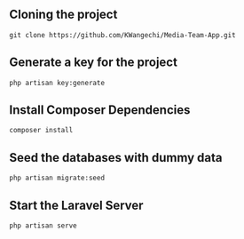 ## Cloning the project
`` git clone https://github.com/KWangechi/Media-Team-App.git ``



## Generate a key for the project
`` php artisan key:generate ``



## Install Composer Dependencies
`` composer install ``



## Seed the databases with dummy data
`` php artisan migrate:seed ``



## Start the Laravel Server
`` php artisan serve ``
